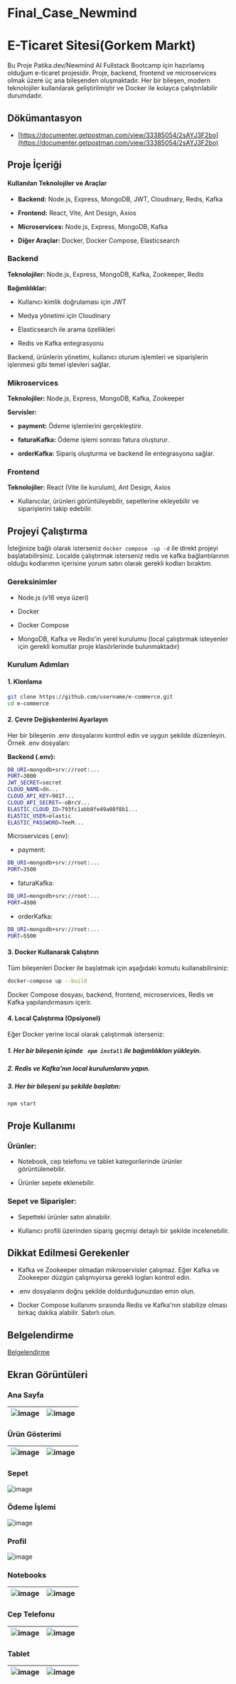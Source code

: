 # Final_Case_Newmind


# E-Ticaret Sitesi(Gorkem Markt)

Bu Proje Patika.dev/Newmind AI Fullstack Bootcamp için hazırlamış olduğum e-ticaret projesidir. Proje, backend, frontend ve microservices olmak üzere üç ana bileşenden oluşmaktadır. Her bir bileşen, modern teknolojiler kullanılarak geliştirilmiştir ve Docker ile kolayca çalıştırılabilir durumdadır.

## Dökümantasyon
- [https://documenter.getpostman.com/view/33385054/2sAYJ3F2bo](https://documenter.getpostman.com/view/33385054/2sAYJ3F2bo)

## Proje İçeriği

#### Kullanılan Teknolojiler ve Araçlar

- **Backend:** Node.js, Express, MongoDB, JWT, Cloudinary, Redis, Kafka

- **Frontend:** React, Vite, Ant Design, Axios

- **Microservices:** Node.js, Express, MongoDB, Kafka

- **Diğer Araçlar:** Docker, Docker Compose, Elasticsearch

### Backend

**Teknolojiler:** Node.js, Express, MongoDB, Kafka, Zookeeper, Redis

**Bağımlılıklar:**

- Kullanıcı kimlik doğrulaması için JWT

- Medya yönetimi için Cloudinary

- Elasticsearch ile arama özellikleri

- Redis ve Kafka entegrasyonu

Backend, ürünlerin yönetimi, kullanıcı oturum işlemleri ve siparişlerin işlenmesi gibi temel işlevleri sağlar.

### Mikroservices

**Teknolojiler:** Node.js, Express, MongoDB, Kafka, Zookeeper

**Servisler:**

- **payment:** Ödeme işlemlerini gerçekleştirir.

- **faturaKafka:** Ödeme işlemi sonrası fatura oluşturur.

- **orderKafka:** Sipariş oluşturma ve backend ile entegrasyonu sağlar.

### Frontend


**Teknolojiler:** React (Vite ile kurulum), Ant Design, Axios

- Kullanıcılar, ürünleri görüntüleyebilir, sepetlerine ekleyebilir ve siparişlerini takip edebilir.


## Projeyi Çalıştırma

İsteğinize bağlı olarak isterseniz ```docker compose -up -d``` ile direkt projeyi başlatabilirsiniz. Localde çalıştırmak isterseniz redis ve kafka bağlantılarının olduğu kodlarımın içerisine yorum satırı olarak gerekli kodları bıraktım.

### Gereksinimler

- Node.js (v16 veya üzeri)

- Docker

- Docker Compose

- MongoDB, Kafka ve Redis'in yerel kurulumu (local çalıştırmak isteyenler için gerekli komutlar proje klasörlerinde bulunmaktadır)

### Kurulum Adımları

#### 1. Klonlama
```sh
git clone https://github.com/username/e-commerce.git
cd e-commerce
```

####  2. Çevre Değişkenlerini Ayarlayın
Her bir bileşenin .env dosyalarını kontrol edin ve uygun şekilde düzenleyin. Örnek .env dosyaları:

**Backend (.env):**
```sh
DB_URI=mongodb+srv://root:...
PORT=3000
JWT_SECRET=secret
CLOUD_NAME=dn...
CLOUD_API_KEY=9817...
CLOUD_API_SECRET=-oBrcV...
ELASTIC_CLOUD_ID=793fc1abb8fe49a08f8b1...
ELASTIC_USER=elastic
ELASTIC_PASSWORD=7eeM...
```

Microservices (.env):

- payment:
```sh
DB_URI=mongodb+srv://root:...
PORT=3500
```

- faturaKafka:
```sh
DB_URI=mongodb+srv://root:...
PORT=4500
```

- orderKafka:
```sh
DB_URI=mongodb+srv://root:...
PORT=5500
```

#### 3. Docker Kullanarak Çalıştırın

Tüm bileşenleri Docker ile başlatmak için aşağıdaki komutu kullanabilirsiniz:

```sh
docker-compose up --build
```

Docker Compose dosyası, backend, frontend, microservices, Redis ve Kafka yapılandırmasını içerir.

#### 4. Local Çalıştırma (Opsiyonel)

Eğer Docker yerine local olarak çalıştırmak isterseniz:

##### 1. Her bir bileşenin içinde ``` npm install```  ile bağımlılıkları yükleyin.

##### 2. Redis ve Kafka'nın local kurulumlarını yapın.

##### 3. Her bir bileşeni şu şekilde başlatın:

```sh
npm start
```

## Proje Kullanımı

### Ürünler:

- Notebook, cep telefonu ve tablet kategorilerinde ürünler görüntülenebilir.

- Ürünler sepete eklenebilir.

### Sepet ve Siparişler:

- Sepetteki ürünler satın alınabilir.

- Kullanıcı profili üzerinden sipariş geçmişi detaylı bir şekilde incelenebilir.

## Dikkat Edilmesi Gerekenler

- Kafka ve Zookeeper olmadan mikroservisler çalışmaz. Eğer Kafka ve Zookeeper düzgün çalışmıyorsa gerekli logları kontrol edin.

- .env dosyalarını doğru şekilde doldurduğunuzdan emin olun.

- Docker Compose kullanımı sırasında Redis ve Kafka'nın stabilize olması birkaç dakika alabilir. Sabırlı olun.


  
## Belgelendirme

[Belgelendirme](https://linktodocumentation)

  
    

  
## Ekran Görüntüleri

### Ana Sayfa
| ![image](https://github.com/user-attachments/assets/1441353c-e795-4cd5-9f91-986bd09bd1f6) | ![image](https://github.com/user-attachments/assets/547cb637-32f9-4ce4-836f-ed6295bb7fdd) |
|:---:|:---:|

### Ürün Gösterimi
| ![image](https://github.com/user-attachments/assets/d866f898-fd92-49df-bc89-e9f0bb9301b9) | ![image](https://github.com/user-attachments/assets/48a1c4f8-c0d2-4493-b4eb-242ac79076e7) |
|:---:|:---:|

### Sepet
![image](https://github.com/user-attachments/assets/948c02b2-4dce-4391-8cca-7a090abe8f1f)

### Ödeme İşlemi

![image](https://github.com/user-attachments/assets/62eb3dc1-d4d1-4125-8937-38da79e58493)


### Profil
![image](https://github.com/user-attachments/assets/877179a6-f2de-4db1-8a6a-627382ee596e)

### Notebooks
| ![image](https://github.com/user-attachments/assets/9bd1fcf0-ce90-4e27-aa81-bf5002ee5386) | ![image](https://github.com/user-attachments/assets/360f3541-4eb3-46b7-8859-172f852d9f99) |
|:---:|:---:|

### Cep Telefonu
| ![image](https://github.com/user-attachments/assets/ed86da37-4434-4085-b6fd-a5970b3747bd) | ![image](https://github.com/user-attachments/assets/4fb6e864-4ad2-4e0f-b142-00ac2c466bcd) |
|:---:|:---:|

### Tablet
| ![image](https://github.com/user-attachments/assets/97edf66e-159b-4791-a51b-5e73fcfd71d7) | ![image](https://github.com/user-attachments/assets/0ea68dd2-746a-477d-9ba6-3a1ee6495b6f) |
|:---:|:---:|













  
